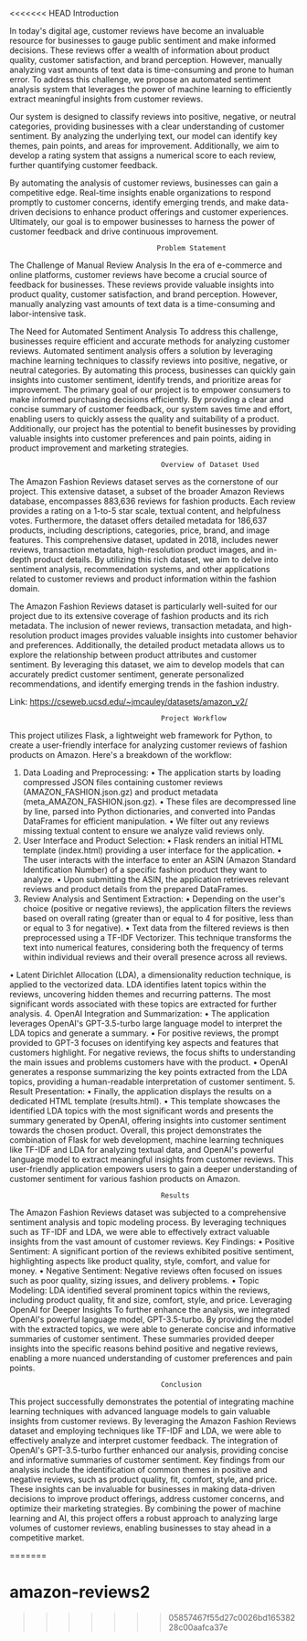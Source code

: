 <<<<<<< HEAD
                                         Introduction 

In today's digital age, customer reviews have become an invaluable resource for businesses to gauge public sentiment and make informed decisions. These reviews offer a wealth of information about product quality, customer satisfaction, and brand perception. However, manually analyzing vast amounts of text data is time-consuming and prone to human error. To address this challenge, we propose an automated sentiment analysis system that leverages the power of machine learning to efficiently extract meaningful insights from customer reviews.

Our system is designed to classify reviews into positive, negative, or neutral categories, providing businesses with a clear understanding of customer sentiment. By analyzing the underlying text, our model can identify key themes, pain points, and areas for improvement. Additionally, we aim to develop a rating system that assigns a numerical score to each review, further quantifying customer feedback.

By automating the analysis of customer reviews, businesses can gain a competitive edge. Real-time insights enable organizations to respond promptly to customer concerns, identify emerging trends, and make data-driven decisions to enhance product offerings and customer experiences. Ultimately, our goal is to empower businesses to harness the power of customer feedback and drive continuous improvement.

                                        Problem Statement 

The Challenge of Manual Review Analysis
In the era of e-commerce and online platforms, customer reviews have become a crucial source of feedback for businesses. These reviews provide valuable insights into product quality, customer satisfaction, and brand perception. However, manually analyzing vast amounts of text data is a time-consuming and labor-intensive task.

The Need for Automated Sentiment Analysis
To address this challenge, businesses require efficient and accurate methods for analyzing customer reviews. Automated sentiment analysis offers a solution by leveraging machine learning techniques to classify reviews into positive, negative, or neutral categories. By automating this process, businesses can quickly gain insights into customer sentiment, identify trends, and prioritize areas for improvement.
The primary goal of our project is to empower consumers to make informed purchasing decisions efficiently. By providing a clear and concise summary of customer feedback, our system saves time and effort, enabling users to quickly assess the quality and suitability of a product. Additionally, our project has the potential to benefit businesses by providing valuable insights into customer preferences and pain points, aiding in product improvement and marketing strategies.


                                         Overview of Dataset Used 

The Amazon Fashion Reviews dataset serves as the cornerstone of our project. This extensive dataset, a subset of the broader Amazon Reviews database, encompasses 883,636 reviews for fashion products. Each review provides a rating on a 1-to-5 star scale, textual content, and helpfulness votes. Furthermore, the dataset offers detailed metadata for 186,637 products, including descriptions, categories, price, brand, and image features. This comprehensive dataset, updated in 2018, includes newer reviews, transaction metadata, high-resolution product images, and in-depth product details. By utilizing this rich dataset, we aim to delve into sentiment analysis, recommendation systems, and other applications related to customer reviews and product information within the fashion domain.

The Amazon Fashion Reviews dataset is particularly well-suited for our project due to its extensive coverage of fashion products and its rich metadata. The inclusion of newer reviews, transaction metadata, and high-resolution product images provides valuable insights into customer behavior and preferences. Additionally, the detailed product metadata allows us to explore the relationship between product attributes and customer sentiment. By leveraging this dataset, we aim to develop models that can accurately predict customer sentiment, generate personalized recommendations, and identify emerging trends in the fashion industry.



Link: https://cseweb.ucsd.edu/~jmcauley/datasets/amazon_v2/

                                         Project Workflow
This project utilizes Flask, a lightweight web framework for Python, to create a user-friendly interface for analyzing customer reviews of fashion products on Amazon. Here's a breakdown of the workflow:
1. Data Loading and Preprocessing:
•	The application starts by loading compressed JSON files containing customer reviews (AMAZON_FASHION.json.gz) and product metadata (meta_AMAZON_FASHION.json.gz).
•	These files are decompressed line by line, parsed into Python dictionaries, and converted into Pandas DataFrames for efficient manipulation.
•	We filter out any reviews missing textual content to ensure we analyze valid reviews only.
2. User Interface and Product Selection:
•	Flask renders an initial HTML template (index.html) providing a user interface for the application.
•	The user interacts with the interface to enter an ASIN (Amazon Standard Identification Number) of a specific fashion product they want to analyze.
•	Upon submitting the ASIN, the application retrieves relevant reviews and product details from the prepared DataFrames.
3. Review Analysis and Sentiment Extraction:
•	Depending on the user's choice (positive or negative reviews), the application filters the reviews based on overall rating (greater than or equal to 4 for positive, less than or equal to 3 for negative).
•	Text data from the filtered reviews is then preprocessed using a TF-IDF Vectorizer. This technique transforms the text into numerical features, considering both the frequency of terms within individual reviews and their overall presence across all reviews.

•	Latent Dirichlet Allocation (LDA), a dimensionality reduction technique, is applied to the vectorized data. LDA identifies latent topics within the reviews, uncovering hidden themes and recurring patterns. The most significant words associated with these topics are extracted for further analysis.
4. OpenAI Integration and Summarization:
•	The application leverages OpenAI's GPT-3.5-turbo large language model to interpret the LDA topics and generate a summary.
•	For positive reviews, the prompt provided to GPT-3 focuses on identifying key aspects and features that customers highlight. For negative reviews, the focus shifts to understanding the main issues and problems customers have with the product.
•	OpenAI generates a response summarizing the key points extracted from the LDA topics, providing a human-readable interpretation of customer sentiment.
5. Result Presentation:
•	Finally, the application displays the results on a dedicated HTML template (results.html).
•	This template showcases the identified LDA topics with the most significant words and presents the summary generated by OpenAI, offering insights into customer sentiment towards the chosen product.
Overall, this project demonstrates the combination of Flask for web development, machine learning techniques like TF-IDF and LDA for analyzing textual data, and OpenAI's powerful language model to extract meaningful insights from customer reviews. This user-friendly application empowers users to gain a deeper understanding of customer sentiment for various fashion products on Amazon.


                                         Results 
The Amazon Fashion Reviews dataset was subjected to a comprehensive sentiment analysis and topic modeling process. By leveraging techniques such as TF-IDF and LDA, we were able to effectively extract valuable insights from the vast amount of customer reviews.
Key Findings:
•	Positive Sentiment: A significant portion of the reviews exhibited positive sentiment, highlighting aspects like product quality, style, comfort, and value for money.
•	Negative Sentiment: Negative reviews often focused on issues such as poor quality, sizing issues, and delivery problems.
•	Topic Modeling: LDA identified several prominent topics within the reviews, including product quality, fit and size, comfort, style, and price.
Leveraging OpenAI for Deeper Insights
To further enhance the analysis, we integrated OpenAI's powerful language model, GPT-3.5-turbo. By providing the model with the extracted topics, we were able to generate concise and informative summaries of customer sentiment. These summaries provided deeper insights into the specific reasons behind positive and negative reviews, enabling a more nuanced understanding of customer preferences and pain points.



                                         Conclusion

This project successfully demonstrates the potential of integrating machine learning techniques with advanced language models to gain valuable insights from customer reviews. By leveraging the Amazon Fashion Reviews dataset and employing techniques like TF-IDF and LDA, we were able to effectively analyze and interpret customer feedback. The integration of OpenAI's GPT-3.5-turbo further enhanced our analysis, providing concise and informative summaries of customer sentiment.
Key findings from our analysis include the identification of common themes in positive and negative reviews, such as product quality, fit, comfort, style, and price. These insights can be invaluable for businesses in making data-driven decisions to improve product offerings, address customer concerns, and optimize their marketing strategies.
By combining the power of machine learning and AI, this project offers a robust approach to analyzing large volumes of customer reviews, enabling businesses to stay ahead in a competitive market.
 



 
=======
# amazon-reviews2
>>>>>>> 05857467f55d27c0026bd16538228c00aafca37e
